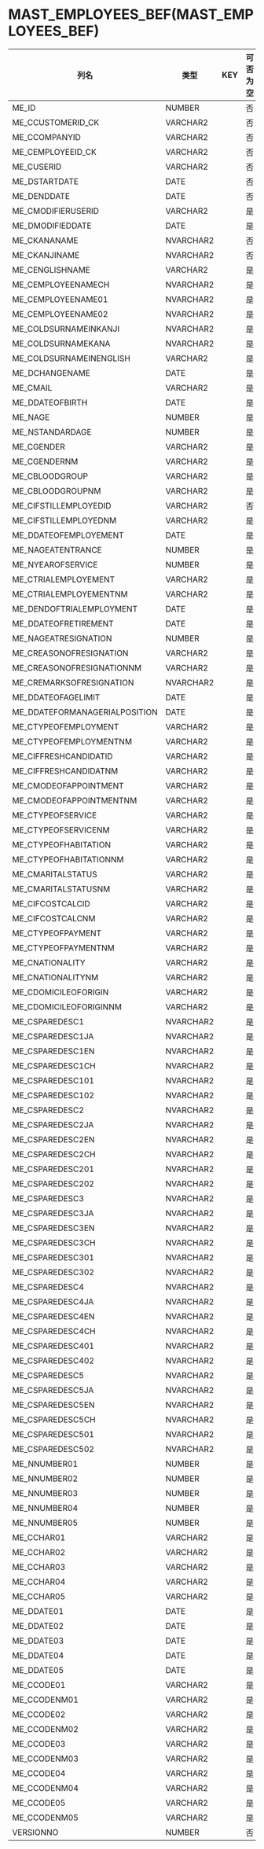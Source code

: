 # MAST_EMPLOYEES_BEF(MAST_EMPLOYEES_BEF)
| 列名   | 类型   | KEY  | 可否为空 | 注释   |
| ---- | ---- | ---- | ---- | ---- |
|ME_ID|NUMBER||否|null|
|ME_CCUSTOMERID_CK|VARCHAR2||否|null|
|ME_CCOMPANYID|VARCHAR2||否|null|
|ME_CEMPLOYEEID_CK|VARCHAR2||否|null|
|ME_CUSERID|VARCHAR2||否|null|
|ME_DSTARTDATE|DATE||否|null|
|ME_DENDDATE|DATE||否|null|
|ME_CMODIFIERUSERID|VARCHAR2||是|null|
|ME_DMODIFIEDDATE|DATE||是|null|
|ME_CKANANAME|NVARCHAR2||否|null|
|ME_CKANJINAME|NVARCHAR2||否|null|
|ME_CENGLISHNAME|VARCHAR2||是|null|
|ME_CEMPLOYEENAMECH|NVARCHAR2||是|null|
|ME_CEMPLOYEENAME01|NVARCHAR2||是|null|
|ME_CEMPLOYEENAME02|NVARCHAR2||是|null|
|ME_COLDSURNAMEINKANJI|NVARCHAR2||是|null|
|ME_COLDSURNAMEKANA|NVARCHAR2||是|null|
|ME_COLDSURNAMEINENGLISH|VARCHAR2||是|null|
|ME_DCHANGENAME|DATE||是|null|
|ME_CMAIL|VARCHAR2||是|null|
|ME_DDATEOFBIRTH|DATE||是|null|
|ME_NAGE|NUMBER||是|null|
|ME_NSTANDARDAGE|NUMBER||是|null|
|ME_CGENDER|VARCHAR2||是|null|
|ME_CGENDERNM|VARCHAR2||是|null|
|ME_CBLOODGROUP|VARCHAR2||是|null|
|ME_CBLOODGROUPNM|VARCHAR2||是|null|
|ME_CIFSTILLEMPLOYEDID|VARCHAR2||否|null|
|ME_CIFSTILLEMPLOYEDNM|VARCHAR2||是|null|
|ME_DDATEOFEMPLOYEMENT|DATE||是|null|
|ME_NAGEATENTRANCE|NUMBER||是|null|
|ME_NYEAROFSERVICE|NUMBER||是|null|
|ME_CTRIALEMPLOYEMENT|VARCHAR2||是|null|
|ME_CTRIALEMPLOYEMENTNM|VARCHAR2||是|null|
|ME_DENDOFTRIALEMPLOYMENT|DATE||是|null|
|ME_DDATEOFRETIREMENT|DATE||是|null|
|ME_NAGEATRESIGNATION|NUMBER||是|null|
|ME_CREASONOFRESIGNATION|VARCHAR2||是|null|
|ME_CREASONOFRESIGNATIONNM|VARCHAR2||是|null|
|ME_CREMARKSOFRESIGNATION|NVARCHAR2||是|null|
|ME_DDATEOFAGELIMIT|DATE||是|null|
|ME_DDATEFORMANAGERIALPOSITION|DATE||是|null|
|ME_CTYPEOFEMPLOYMENT|VARCHAR2||是|null|
|ME_CTYPEOFEMPLOYMENTNM|VARCHAR2||是|null|
|ME_CIFFRESHCANDIDATID|VARCHAR2||是|null|
|ME_CIFFRESHCANDIDATNM|VARCHAR2||是|null|
|ME_CMODEOFAPPOINTMENT|VARCHAR2||是|null|
|ME_CMODEOFAPPOINTMENTNM|VARCHAR2||是|null|
|ME_CTYPEOFSERVICE|VARCHAR2||是|null|
|ME_CTYPEOFSERVICENM|VARCHAR2||是|null|
|ME_CTYPEOFHABITATION|VARCHAR2||是|null|
|ME_CTYPEOFHABITATIONNM|VARCHAR2||是|null|
|ME_CMARITALSTATUS|VARCHAR2||是|null|
|ME_CMARITALSTATUSNM|VARCHAR2||是|null|
|ME_CIFCOSTCALCID|VARCHAR2||是|null|
|ME_CIFCOSTCALCNM|VARCHAR2||是|null|
|ME_CTYPEOFPAYMENT|VARCHAR2||是|null|
|ME_CTYPEOFPAYMENTNM|VARCHAR2||是|null|
|ME_CNATIONALITY|VARCHAR2||是|null|
|ME_CNATIONALITYNM|VARCHAR2||是|null|
|ME_CDOMICILEOFORIGIN|VARCHAR2||是|null|
|ME_CDOMICILEOFORIGINNM|VARCHAR2||是|null|
|ME_CSPAREDESC1|NVARCHAR2||是|null|
|ME_CSPAREDESC1JA|NVARCHAR2||是|null|
|ME_CSPAREDESC1EN|NVARCHAR2||是|null|
|ME_CSPAREDESC1CH|NVARCHAR2||是|null|
|ME_CSPAREDESC101|NVARCHAR2||是|null|
|ME_CSPAREDESC102|NVARCHAR2||是|null|
|ME_CSPAREDESC2|NVARCHAR2||是|null|
|ME_CSPAREDESC2JA|NVARCHAR2||是|null|
|ME_CSPAREDESC2EN|NVARCHAR2||是|null|
|ME_CSPAREDESC2CH|NVARCHAR2||是|null|
|ME_CSPAREDESC201|NVARCHAR2||是|null|
|ME_CSPAREDESC202|NVARCHAR2||是|null|
|ME_CSPAREDESC3|NVARCHAR2||是|null|
|ME_CSPAREDESC3JA|NVARCHAR2||是|null|
|ME_CSPAREDESC3EN|NVARCHAR2||是|null|
|ME_CSPAREDESC3CH|NVARCHAR2||是|null|
|ME_CSPAREDESC301|NVARCHAR2||是|null|
|ME_CSPAREDESC302|NVARCHAR2||是|null|
|ME_CSPAREDESC4|NVARCHAR2||是|null|
|ME_CSPAREDESC4JA|NVARCHAR2||是|null|
|ME_CSPAREDESC4EN|NVARCHAR2||是|null|
|ME_CSPAREDESC4CH|NVARCHAR2||是|null|
|ME_CSPAREDESC401|NVARCHAR2||是|null|
|ME_CSPAREDESC402|NVARCHAR2||是|null|
|ME_CSPAREDESC5|NVARCHAR2||是|null|
|ME_CSPAREDESC5JA|NVARCHAR2||是|null|
|ME_CSPAREDESC5EN|NVARCHAR2||是|null|
|ME_CSPAREDESC5CH|NVARCHAR2||是|null|
|ME_CSPAREDESC501|NVARCHAR2||是|null|
|ME_CSPAREDESC502|NVARCHAR2||是|null|
|ME_NNUMBER01|NUMBER||是|null|
|ME_NNUMBER02|NUMBER||是|null|
|ME_NNUMBER03|NUMBER||是|null|
|ME_NNUMBER04|NUMBER||是|null|
|ME_NNUMBER05|NUMBER||是|null|
|ME_CCHAR01|VARCHAR2||是|null|
|ME_CCHAR02|VARCHAR2||是|null|
|ME_CCHAR03|VARCHAR2||是|null|
|ME_CCHAR04|VARCHAR2||是|null|
|ME_CCHAR05|VARCHAR2||是|null|
|ME_DDATE01|DATE||是|null|
|ME_DDATE02|DATE||是|null|
|ME_DDATE03|DATE||是|null|
|ME_DDATE04|DATE||是|null|
|ME_DDATE05|DATE||是|null|
|ME_CCODE01|VARCHAR2||是|null|
|ME_CCODENM01|VARCHAR2||是|null|
|ME_CCODE02|VARCHAR2||是|null|
|ME_CCODENM02|VARCHAR2||是|null|
|ME_CCODE03|VARCHAR2||是|null|
|ME_CCODENM03|VARCHAR2||是|null|
|ME_CCODE04|VARCHAR2||是|null|
|ME_CCODENM04|VARCHAR2||是|null|
|ME_CCODE05|VARCHAR2||是|null|
|ME_CCODENM05|VARCHAR2||是|null|
|VERSIONNO|NUMBER||否|null|
